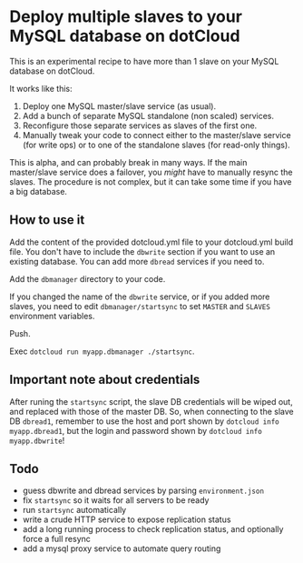 # Deploy multiple slaves to your MySQL database on dotCloud

This is an experimental recipe to have more than 1 slave on your MySQL
database on dotCloud.

It works like this:

1. Deploy one MySQL master/slave service (as usual).
2. Add a bunch of separate MySQL standalone (non scaled) services.
3. Reconfigure those separate services as slaves of the first one.
4. Manually tweak your code to connect either to the master/slave
   service (for write ops) or to one of the standalone slaves
   (for read-only things).

This is alpha, and can probably break in many ways. If the main
master/slave service does a failover, you *might* have to manually
resync the slaves. The procedure is not complex, but it can take
some time if you have a big database.

## How to use it

Add the content of the provided dotcloud.yml file to your dotcloud.yml
build file. You don't have to include the ``dbwrite`` section if you
want to use an existing database. You can add more ``dbread`` services
if you need to.

Add the ``dbmanager`` directory to your code.

If you changed the name of the ``dbwrite`` service, or if you added more
slaves, you need to edit ``dbmanager/startsync`` to set ``MASTER`` and
``SLAVES`` environment variables.

Push.

Exec ``dotcloud run myapp.dbmanager ./startsync``.

## Important note about credentials

After runing the ``startsync`` script, the slave DB credentials
will be wiped out, and replaced with those of the master DB.
So, when connecting to the slave DB ``dbread1``, remember to use the
host and port shown by ``dotcloud info myapp.dbread1``, but the
login and password shown by ``dotcloud info myapp.dbwrite``!

## Todo

- guess dbwrite and dbread services by parsing ``environment.json``
- fix ``startsync`` so it waits for all servers to be ready
- run ``startsync`` automatically
- write a crude HTTP service to expose replication status
- add a long running process to check replication status, and
  optionally force a full resync 
- add a mysql proxy service to automate query routing
